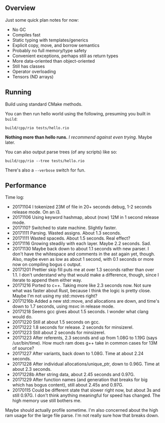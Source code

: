 ## Overview

Just some quick plan notes for now:

- No GC
- Compiles fast
- Static typing with templates/generics
- Explicit copy, move, and borrow semantics
- Probably no full memory/type safety
- Convenient exceptions, perhaps still as return types
- More data-oriented than object-oriented
- Still has classes
- Operator overloading
- Tensors (ND arrays)


## Running

Build using standard CMake methods.

You can then run hello world using the following, presuming you built in
`build`:

```
build/cpp/rio tests/hello.rio
```

**Nothing more than hello runs.** *I recommend against even trying.* Maybe later.

You can also output parse trees (of any scripts) like so:

```
build/cpp/rio --tree tests/hello.rio
```

There's also a `--verbose` switch for fun.


## Performance

Time log:
- 20171104 I tokenized 23M of file in 20+ seconds debug, 1-2 seconds release
  mode.
  On an i3.
- 20171106 Using keyword hashmap, about (now) 12M in 1 second release mode.
- 2017110? Switched to state machine. Slightly faster.
- 20171111 Parsing. Wasted assigns. About 1.3 seconds.
- 20171111 Wasted spaceds. About 1.5 seconds. Real effect?
- 20171116 Growing steadily with each layer. Maybe 2.2 seconds. Sad.
- 20171130 Maybe back down to about 1.1 seconds with new parser.
  I don't have the whitespace and comments in the ast again yet, though.
  Also, maybe even as low as about 1 second, with 0.1 seconds or more now on
  compiling bogus c output.
- 20171201 Prettier skip fill puts me at over 1.3 seconds rather than over 1.1.
  I don't understand why that would make a difference, though, since I iterate
  to append them either way.
- 20171216 Ported to c++. Taking more like 2.3 seconds now.
  Not sure what was faster about Rust, because I think the logic is pretty
  close.
  Maybe I'm not using my std::moves right?
- 20171216b Added a new std::move, and allocations are down, and time's down to
  1.7 seconds, using msvc in release mode.
- 20171218 Seems gcc gives about 1.5 seconds. I wonder what clang would do.
- 20171220 Still at about 1.5 seconds on gcc.
- 20171222 1.8 seconds for release. 2 seconds for minsizerel.
- 20171223 Still about 2 seconds for minsizerel.
- 20171223 After referents, 2.3 seconds and up from 1.08G to 1.19G
  (says /usr/bin/time).
  How much ram does g++ take in common cases for 13M of source?
- 20171227 After variants, back down to 1.08G. Time at about 2.24 seconds.
- 20171228 After individual allocations/unique_ptr, down to 0.96G.
  Time at about 2.3 seconds.
- 20171228b After string data, about 2.45 seconds and 0.97G.
- 20171229 After function names (and generation that breaks for big which has
  bogus content), still about 2.45s and 0.97G.
- 20170115 Could be different state that slower right now, but about 3s and
  still 0.97G. I don't think anything meaningful for speed has changed.
  The high memory use still bothers me.

Maybe should actually profile sometime.
I'm also concerned about the high ram usage for the large file parse.
I'm not really sure how that breaks down.
